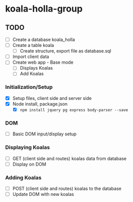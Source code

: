 # koala-holla-group

## TODO
- [ ] Create a database koala_holla
- [ ] Create a table koala
    - [ ] Create structure, export file as database.sql
- [ ] Import client data
- [ ] Create web app - Base mode
    - [ ] Displays Koalas
    - [ ] Add Koalas

### Initialization/Setup
- [x] Setup files, client side and server side
- [x] Node install, package.json
    - [x] `npm install jquery pg express body-parser --save`

### DOM
- [ ] Basic DOM input/display setup

### Displaying Koalas
- [ ] GET (client side and routes) koalas data from database
- [ ] Display on DOM

### Adding Koalas
- [ ] POST (client side and routes) koalas to the database
- [ ] Update DOM with new koalas